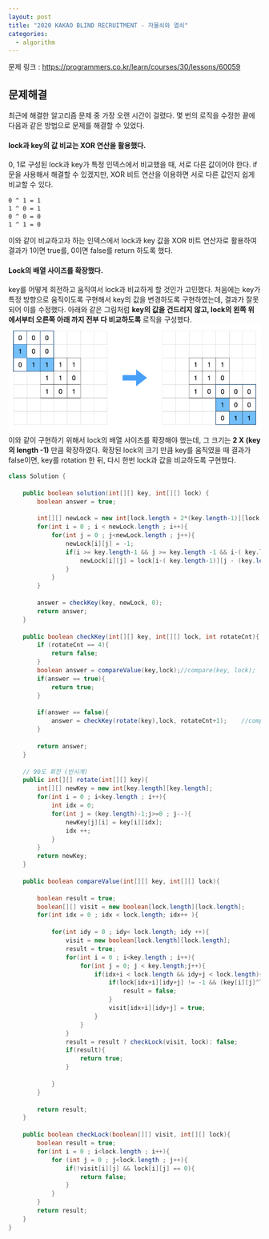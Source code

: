 ```yaml
---
layout: post
title: "2020 KAKAO BLIND RECRUITMENT - 자물쇠와 열쇠"
categories:
  - algorithm
---
```


문제 링크 : <https://programmers.co.kr/learn/courses/30/lessons/60059>

## 문제해결
최근에 해결한 알고리즘 문제 중 가장 오랜 시간이 걸렸다. 몇 번의 로직을 수정한 끝에 다음과 같은 방법으로 문제를 해결할 수 있었다.
#### lock과 key의 값 비교는 XOR 연산을 활용했다.
0, 1로 구성된 lock과 key가 특정 인덱스에서 비교했을 때, 서로 다른 값이어야 한다. if문을 사용해서 해결할 수 있겠지만, XOR 비트 연산을 이용하면 서로 다른 값인지 쉽게 비교할 수 있다.
```
0 ^ 1 = 1
1 ^ 0 = 1
0 ^ 0 = 0
1 ^ 1 = 0
```
이와 같이 비교하고자 하는 인덱스에서 lock과 key 값을 XOR 비트 연산자로 활용하여 결과가 1이면 true를, 0이면 false를 return 하도록 했다.

#### Lock의 배열 사이즈를 확장했다.
key를 어떻게 회전하고 움직여서 lock과 비교하게 할 것인가 고민했다. 처음에는 key가 특정 방향으로 움직이도록 구현해서 key의 값을 변경하도록 구현하였는데, 결과가 잘못되어 이를 수정했다.
아래와 같은 그림처럼 **key의 값을 건드리지 않고, lock의 왼쪽 위에서부터 오른쪽 아래 까지 전부 다 비교하도록** 로직을 구성했다.    
![texture theme preview](/img/201227_algorithm.png)   
이와 같이 구현하기 위해서 lock의 배열 사이즈를 확장해야 했는데, 그 크기는 **2 X (key의 length -1)** 만큼 확장하였다. 확장된 lock의 크기 만큼 key를 움직였을 때 결과가 false이면, key를 rotation 한 뒤, 다시 한번 lock과 값을 비교하도록 구현했다.
```java
class Solution {

    public boolean solution(int[][] key, int[][] lock) {
        boolean answer = true;

        int[][] newLock = new int[lock.length + 2*(key.length-1)][lock.length + 2*(key.length-1)];
        for(int i = 0 ; i < newLock.length ; i++){
            for(int j = 0 ; j<newLock.length ; j++){
                newLock[i][j] = -1;
                if(i >= key.length-1 && j >= key.length -1 && i-( key.length-1) < lock.length && j - (key.length-1) < lock.length){
                    newLock[i][j] = lock[i-( key.length-1)][j - (key.length-1)];
                }
            }
        }

        answer = checkKey(key, newLock, 0);
        return answer;
    }

    public boolean checkKey(int[][] key, int[][] lock, int rotateCnt){
        if (rotateCnt == 4){
            return false;
        }
        boolean answer = compareValue(key,lock);//compare(key, lock);
        if(answer == true){
            return true;
        }

        if(answer == false){
            answer = checkKey(rotate(key),lock, rotateCnt+1);    //compare(lock[i][j], rotate(key)[i][j]);
        }

        return answer;
    }

    // 90도 회전 (반시계)
    public int[][] rotate(int[][] key){
        int[][] newKey = new int[key.length][key.length];
        for(int i = 0 ; i<key.length ; i++){
            int idx = 0;
            for(int j = (key.length)-1;j>=0 ; j--){
                newKey[j][i] = key[i][idx];
                idx ++;
            }
        }
        return newKey;
    }

    public boolean compareValue(int[][] key, int[][] lock){

        boolean result = true;
        boolean[][] visit = new boolean[lock.length][lock.length];
        for(int idx = 0 ; idx < lock.length; idx++ ){

            for(int idy = 0 ; idy< lock.length; idy ++){
                visit = new boolean[lock.length][lock.length];
                result = true;
                for(int i = 0 ; i<key.length ; i++){
                    for(int j = 0; j < key.length;j++){
                        if(idx+i < lock.length && idy+j < lock.length){
                            if(lock[idx+i][idy+j] != -1 && (key[i][j]^lock[idx+i][idy+j])!=1){
                                result = false;
                            }
                            visit[idx+i][idy+j] = true;
                        }
                    }
                }
                result = result ? checkLock(visit, lock): false;
                if(result){
                    return true;
                }

            }
        }

        return result;
    }

    public boolean checkLock(boolean[][] visit, int[][] lock){
        boolean result = true;
        for(int i = 0 ; i<lock.length ; i++){
            for (int j = 0 ; j<lock.length ; j++){
                if(!visit[i][j] && lock[i][j] == 0){
                    return false;
                }
            }
        }
        return result;
    }
}
```
